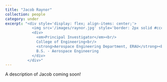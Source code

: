```yaml
---
title: "Jacob Raynor"
collection: people
category: under
excerpt: "<div style='display: flex; align-items: center;'>
            <img src='/images/raynor.jpg' style='border: 2px solid #ccc; border-radius: 10px; width: 25%; margin-right: 1rem;'>
            <div>
              <em>Principal Investigator</em><br/>
              College of Engineering<br/>
              <strong>Aerospace Engineering Department, ERAU</strong><br/>
              B.S. - Aerospace Engineering
            </div>
          </div>"
---
```


A description of Jacob coming soon!